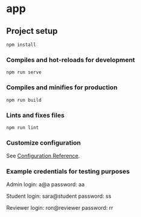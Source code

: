 # app

## Project setup
```
npm install
```

### Compiles and hot-reloads for development
```
npm run serve
```

### Compiles and minifies for production
```
npm run build
```

### Lints and fixes files
```
npm run lint
```

### Customize configuration
See [Configuration Reference](https://cli.vuejs.org/config/).


### Example credentials for testing purposes
Admin
login: a@a
password: aa

Student
login: sara@student
password: ss

Reviewer
login: ron@reviewer
password: rr
